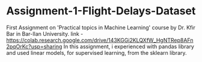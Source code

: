 # Assignment-1-Flight-Delays-Dataset
First Assignment on 'Practical topics in Machine Learning' course by Dr. Kfir Bar in Bar-Ilan University.
link - https://colab.research.google.com/drive/143KGGi2KLQXfW_HgNTRep8AFn2pqOrKc?usp=sharing
In this assignment, i experienced with pandas library and used linear models, for supervised learning, from the sklearn library.
